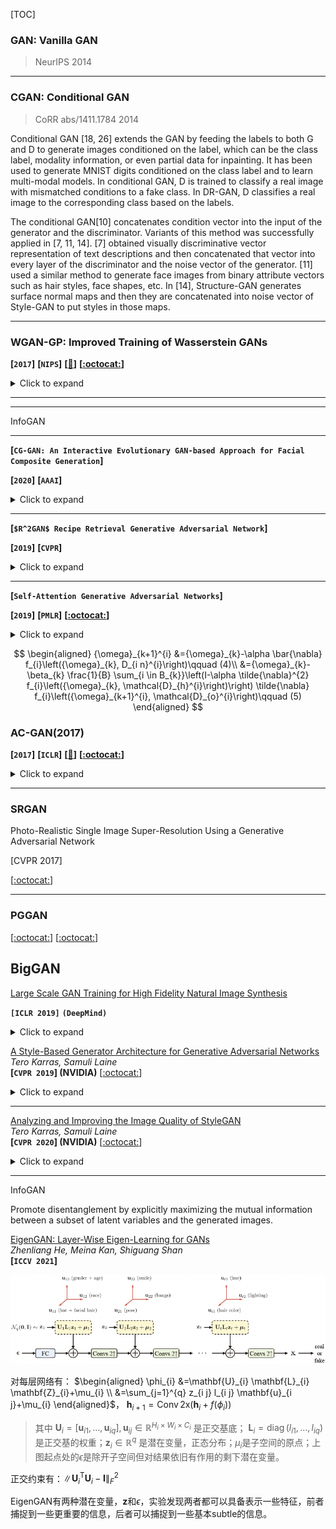 [TOC]

### GAN: Vanilla GAN

> NeurIPS 2014 
>
> 

---

### CGAN: Conditional GAN

> CoRR abs/1411.1784 2014

Conditional GAN [18, 26] extends the GAN by feeding the labels to both G and D to generate images conditioned on the label, which can be the class label, modality information, or even partial data for inpainting. It has been used to generate MNIST digits conditioned on the class label and to learn multi-modal models. In conditional GAN, D is trained to classify a real image with mismatched conditions to a fake class. In DR-GAN, D classifies a real image to the corresponding class based on the labels.



The conditional GAN[10] concatenates condition vector into the input of the generator and the discriminator. Variants of this method was successfully applied in [7, 11, 14]. [7] obtained visually discriminative vector representation of text descriptions and then concatenated that vector into every layer of the discriminator and the noise vector of the generator. [11] used a similar method to generate face images from binary attribute vectors such as hair styles, face shapes, etc. In [14], Structure-GAN generates surface normal maps and then they are concatenated into noise vector of Style-GAN to put styles in those maps.







---

### WGAN-GP: Improved Training of Wasserstein GANs

**[`2017`]** **[`NIPS`]** **[[:memo:]()]** **[[:octocat:](https://github.com/igul222/improved_wgan_training)]**

<details><summary>Click to expand</summary><p>


**The main work:**

> To solve the problem of classification which is vulnerable to adversarial perturbations: carefully crafted small perturbations can cause misclassification of legitimate images. I can archive it into the field of **Machine deception**. (small perturbations do not affect human recognition but machine classifier)
>
> I can summarize their work as follows: given a picture with deception, GAN is used to generate the picture without deception, and finally classifier is used to classify.
>
> They use the GD of reconstruction error ($ \|G(\mathbf{z})-\mathbf{x}\|_{2}^{2} $) to find optimal $ G(z) $ 

**The methods it used:** 

- [ ] Several ways of attack: Fast Gradient Sign Method (FGSM), Randomized Fast Gradient Sign Method (RAND+FGSM), The Carlini-Wagner (CW) attack
- [ ] Lebesgue-measure

**Its contribution:**

> They proposed a novel defense strategy utilizing GANs to enhance the
> robustness of classification models against black-box and white-box adversarial attacks

**My Comments:**

> This work can be referred to using AE (Auto Encoder) for noise reduction. It’s just an easy application of GANs.
>

</p></details>

---





---

InfoGAN





---





**[`CG-GAN: An Interactive Evolutionary GAN-based Approach for Facial Composite Generation`]**

**[`2020`]** **[`AAAI`]** 

<details><summary>Click to expand</summary><p>


**The main work:**

> Facial Composite is to synthesize two target pictures into one pictures 

**The methods it used:** 

> - [ ] using **pg-GAN** to create high-resolution human faces
> - [x] using Latent Variable Evolution (**LVE**) to guide the search through a process of interactive evolution 

**Its contribution:**

> It extends LVE with the ability to freeze certain features discovered during the search, and enables a more controlled user-recreation of target images.

**My Comments:**

> It’s a new 

</p></details>

---

**[`$R^2GAN$ Recipe Retrieval Generative Adversarial Network`]**

**[`2019`]** **[`CVPR`]**

<details><summary>Click to expand</summary><p>


**The main work:**

> Aim at exploring the feasibility of generating image from procedure text for retrieval problem. The specific content of the text is food recipe

It belongs to **NLP**, to solve a problem of information retrieval

The simplest way is linear scan

index the document-boolean retrieval model 

**The methods it used:** 

This paper studies food-to-recipe and recipe-to-food retrieval

>They specially use a GAN with one generator and dual discriminators

two-level ranking loss



**My Comments:**

> It’s a new 

</p></details>

---

**[`Self-Attention Generative Adversarial Networks`]**

**[`2019`]** **[`PMLR`]** **[[:octocat:](https://github.com/heykeetae/Self-Attention-GAN)]**

<details><summary>Click to expand</summary><p>


**The main work:**

> It firstly introduced **Attention** into GAN, mainly apply on high-resolution detail generation.
>
> [ref_blog](https://zhuanlan.zhihu.com/p/55741364)



**The methods it used:** 

![img](https://media.arxiv-vanity.com/render-output/2954637/fig/framework.png)



**My Comments:**

> It’s a new 

</p></details>



$$
\begin{aligned}
{\omega}_{k+1}^{i}
&={\omega}_{k}-\alpha \bar{\nabla} f_{i}\left({\omega}_{k}, D_{i n}^{i}\right)\qquad (4)\\
&={\omega}_{k}-\beta_{k} \frac{1}{B} \sum_{i \in B_{k}}\left(I-\alpha \tilde{\nabla}^{2} f_{i}\left({\omega}_{k}, \mathcal{D}_{h}^{i}\right)\right) \tilde{\nabla} f_{i}\left({\omega}_{k+1}^{i}, \mathcal{D}_{o}^{i}\right)\qquad (5)
\end{aligned}
$$

### AC-GAN(2017)

**[`2017`]** **[`ICLR`]** **[[:memo:](./Defense-GAN.pdf)]** **[[:octocat:](https://github.com/kabkabm/defensegan)]**

<details><summary>Click to expand</summary><p>


**The main work:**

> 

**The methods it used:** 

- [ ] 

**Its contribution:**

> They proposed a novel defense strategy utilizing GANs to enhance the
> robustness of classification models against black-box and white-box adversarial attacks

**My Comments:**

> 
>

</p></details>

---



### SRGAN

Photo-Realistic Single Image Super-Resolution Using a Generative Adversarial Network

[CVPR 2017]

[[:octocat:](https://github.com/JustinhoCHN/SRGAN_Wasserstein)]

---

### PGGAN

[[:octocat:](https://github.com/ptrblck/prog_gans_pytorch_inference)] [[:octocat:](https://github.com/nashory/pggan-pytorch)]



## BigGAN

[Large Scale GAN Training for High Fidelity Natural Image Synthesis](https://arxiv.org/abs/1809.11096)

**`[ICLR 2019]`**  **`(DeepMind)`**

<details><summary>Click to expand</summary><p>


**Main method**

the intermediate layers take the latent vector as input:
$$
\mathbf{y}_{i}=G_{i}\left(\mathbf{y}_{i-1}, \mathbf{z}\right)
$$
which is called Skip-z inputs



Skip-z inputs

</p></details>







<span id="StyleGAN"></span>
[A Style-Based Generator Architecture for Generative Adversarial Networks]()  
*Tero Karras, Samuli Laine*  
**[`CVPR 2019`]  (NVIDIA)**	[[:octocat:](https://github.com/NVlabs/stylegan)]

<details><summary>Click to expand</summary><p>


![image-20201031134802945](https://raw.githubusercontent.com/yzy1996/Image-Hosting/master/20201031134812.png)

**need to know**:

- [ ] (AdaIN) adaptive instance normalization operation after each convolution layer

**summary**:

do not provide input layer with a latent code $z$, start from a learned constant and map $z$ to a intermediate latent space $w$, donated by $f: \mathcal{Z} \rightarrow \mathcal{W}$, where $f$ is an MLP.

> The intermediate latent space is much less entangled than the input latent space.

</p></details>

---



<span id="StyleGAN2"></span>
[Analyzing and Improving the Image Quality of StyleGAN](https://arxiv.org/abs/1912.04958)  
*Tero Karras, Samuli Laine*  
**[`CVPR 2020`]  (NVIDIA)**  [[:octocat:](https://github.com/NVlabs/stylegan2)]

<details><summary>Click to expand</summary><p>


**Projection method**

Given a target image $x$, seek to find the corresponding $w \in \mathcal{W}$ and per-layer noise maps.

1. compute $\mu_{\mathrm{w}}=\mathbb{E}_{\mathrm{z}} f(\mathrm{z})$ by running 10000 random $z$ 
2. computing $\sigma_{\mathrm{w}}^{2}=\mathbb{E}_{\mathrm{z}}\left\|f(\mathrm{z})-\mu_{\mathrm{w}}\right\|_{2}^{2}$ 
3. begin optimize with $\mathrm{w} = \mu_{\mathrm{w}}$ and $n_i = \mathcal{N}(0, \mathrm{I})$ 
4. $L_{image} = D_{LPIPS}[x, g(\tilde{\mathrm{w}}, n_0, n_1, \dots)]$

</p></details>

---





InfoGAN

Promote disentanglement by explicitly maximizing the mutual information between a subset of latent variables and the generated images.



<span id="EigenGAN"></span>
[EigenGAN: Layer-Wise Eigen-Learning for GANs](https://arxiv.org/pdf/2104.12476.pdf)  
*Zhenliang He, Meina Kan, Shiguang Shan*  
**[`ICCV 2021`]**

![image-20220301170824876](https://raw.githubusercontent.com/yzy1996/Image-Hosting/master/image-20220301170824876.png)

对每层网络有： $\begin{aligned} \phi_{i} &=\mathbf{U}_{i} \mathbf{L}_{i} \mathbf{Z}_{i}+\mu_{i} \\ &=\sum_{j=1}^{q} z_{i j} l_{i j} \mathbf{u}_{i j}+\mu_{i} \end{aligned}$， $\mathbf{h}_{i+1}=\operatorname{Conv} 2 \mathrm{x}\left(\mathbf{h}_{i}+f\left(\phi_{i}\right)\right)$

> 其中 $\mathbf{U}_{i}=\left[\mathbf{u}_{i 1}, \ldots, \mathbf{u}_{i q}\right], \mathbf{u}_{i j} \in \mathbb{R}^{H_{i} \times W_{i} \times C_i}$ 是正交基底； $\mathbf{L}_{i}=\operatorname{diag}\left(l_{i 1}, \ldots, l_{i q}\right)$是正交基的权重；$\mathbf{z}_i \in \mathbb{R}^q$ 是潜在变量，正态分布；$\mu_i$是子空间的原点；上图起点处的$\epsilon$是除开子空间但对结果依旧有作用的剩下潜在变量。

正交约束有：$\left\|\mathbf{U}_{i}^{\mathrm{T}} \mathbf{U}_{i}-\mathbf{I}\right\|_{F}^{2}$

EigenGAN有两种潜在变量，$\mathbf{z}$和$\epsilon$，实验发现两者都可以具备表示一些特征，前者捕捉到一些更重要的信息，后者可以捕捉到一些基本subtle的信息。

